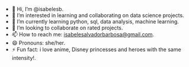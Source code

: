 - 👋 Hi, I’m @isabelesb.
- 👀 I’m interested in learning and collaborating on data science projects.
- 🌱 I’m currently learning python, sql, data analysis, machine learning.
- 💞️ I’m looking to collaborate on rated projects.
- 📫 How to reach me: isabelesalvadorbarbosa@gmail.com.
- 😄 Pronouns: she/her.
- ⚡ Fun fact: i love anime, Disney princesses and heroes with the same intensity!.

<!---
isabelesb/isabelesb is a ✨ special ✨ repository because its `README.md` (this file) appears on your GitHub profile.
You can click the Preview link to take a look at your changes.
--->

